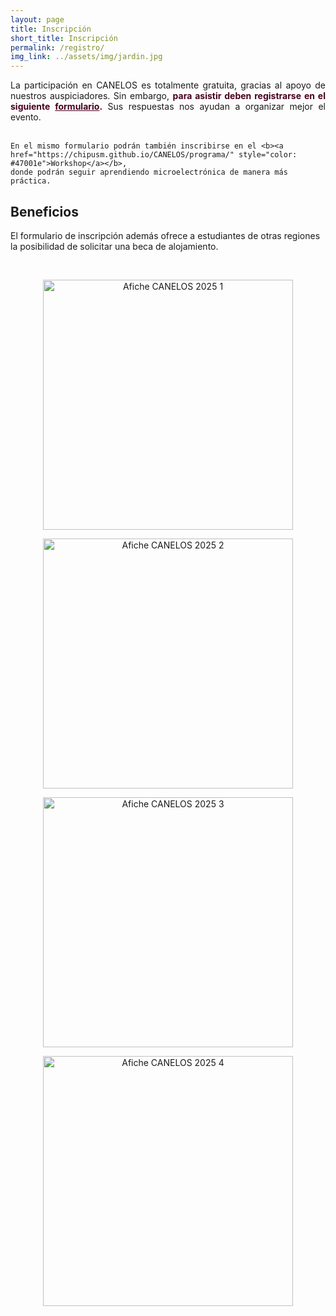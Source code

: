 ```yaml
---
layout: page
title: Inscripción
short_title: Inscripción
permalink: /registro/
img_link: ../assets/img/jardin.jpg
---
```


<p align="justify">
	La participación en CANELOS es totalmente gratuita, gracias al apoyo de nuestros auspiciadores.
	Sin embargo, <b><span style="color: #47001e">para asistir deben registrarse en el siguiente
	<a href="https://forms.gle/zh7we1E6kjR6ANtC8" style="color: #47001e; text-decoration:underline">formulario</a>.</span></b>
	Sus respuestas nos ayudan a organizar mejor el evento.
	<br><br>
	
	En el mismo formulario podrán también inscribirse en el <b><a href="https://chipusm.github.io/CANELOS/programa/" style="color: #47001e">Workshop</a></b>,
	donde podrán seguir aprendiendo microelectrónica de manera más práctica.
</p>

## Beneficios

El formulario de inscripción además ofrece a estudiantes de otras regiones la posibilidad de solicitar una beca de alojamiento.
<!--
Este beneficio contempla estadía de 3 noches y almuerzo los 2 días del evento. Se recibirán solicitudes para la beca hasta el día <b>viernes 27 de septiembre</b>.
-->
<br>


<div class="page-col-wrapper">        
	<div class="page-col page-col-3">
		<p align="center"> <img src="../assets/img/CANELOS25_afiche_A.png" alt="Afiche CANELOS 2025 1" width="400" style="max-width: 100%"/> </p>
	</div>
	<div class="page-col page-col-3">
		<p align="center"> <img src="../assets/img/CANELOS25_afiche_B.png" alt="Afiche CANELOS 2025 2" width="400" style="max-width: 100%"/> </p>
	</div>
</div>


<div class="page-col-wrapper">        
	<div class="page-col page-col-3">
		<p align="center"> <img src="../assets/img/CANELOS25_afiche_C.png" alt="Afiche CANELOS 2025 3" width="400" style="max-width: 100%"/> </p>
	</div>
	<div class="page-col page-col-3">
		<p align="center"> <img src="../assets/img/CANELOS25_afiche_D.png" alt="Afiche CANELOS 2025 4" width="400" style="max-width: 100%"/> </p>
	</div>
</div>


<!--
# Dónde comer
-->